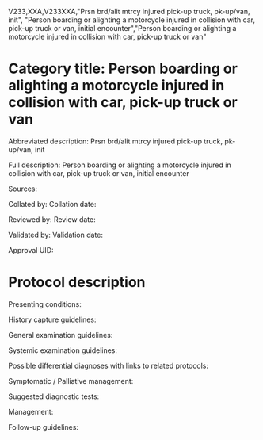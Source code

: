 V233,XXA,V233XXA,"Prsn brd/alit mtrcy injured pick-up truck, pk-up/van, init", "Person boarding or alighting a motorcycle injured in collision with car, pick-up truck or van, initial encounter","Person boarding or alighting a motorcycle injured in collision with car, pick-up truck or van"
# Category title: Person boarding or alighting a motorcycle injured in collision with car, pick-up truck or van

Abbreviated description: Prsn brd/alit mtrcy injured pick-up truck, pk-up/van, init

Full description: Person boarding or alighting a motorcycle injured in collision with car, pick-up truck or van, initial encounter

Sources:

Collated by:
Collation date:

Reviewed by:
Review date:

Validated by:
Validation date:

Approval UID:

# Protocol description

Presenting conditions:

History capture guidelines:

General examination guidelines:

Systemic examination guidelines:

Possible differential diagnoses with links to related protocols:

Symptomatic / Palliative management:

Suggested diagnostic tests:

Management:

Follow-up guidelines:
